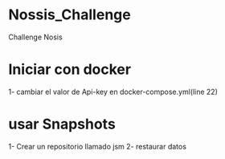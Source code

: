 # Nossis_Challenge
Challenge Nosis

# Iniciar con docker
1- cambiar el valor de Api-key en docker-compose.yml(line 22)

# usar Snapshots
1- Crear un repositorio llamado jsm
2- restaurar datos